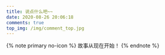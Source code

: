 ```yaml
---
title: 说点什么吧~~
date: 2020-08-26 20:06:18
comments: true
top_img: /img/comment_top.jpg
---
```

{% note primary no-icon %}
故事从现在开始！
{% endnote %}

